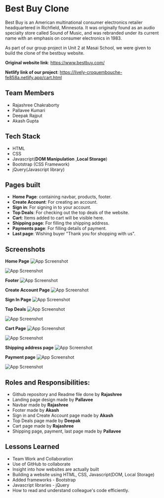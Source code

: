 
# Best Buy Clone

Best Buy is an American multinational consumer electronics retailer headquartered in Richfield, Minnesota.
It was originally found as an audio specialty store called Sound of Music, and was rebranded under its current name with an emphasis on consumer electronics in 1983.

As part of our group project in Unit 2 at Masai School, we were given to build the clone of the bestbuy website.

**Original website link**: https://www.bestbuy.com/

**Netlify link of our project**: https://lively-croquembouche-fe858a.netlify.app/cart.html




## Team Members

- Rajashree Chakraborty
- Pallavee Kumari
- Deepak Rajput
- Akash Gupta

## Tech Stack

- HTML
- CSS
- Javascript(**DOM Manipulation** ,**Local Storage**)
- Bootstrap (CSS Framework)
- jQuery(Javascript library)


## Pages built

- **Home Page**: containing navbar, products, footer.
- **Create Account**: For creating an account.
- **Sign in**: For signing in to your account.
- **Top Deals**: For checking out the top deals of the website.
- **Cart**: Items added to cart will be visible here.
- **Shipping page**: For filling the shipping address.
- **Payments page**: For filling details of payment.
- **Last page**: Wishing buyer "Thank you for shopping with us".

## Screenshots

**Home Page**
![App Screenshot](https://github.com/rajashree27/bestbuy_Clone/blob/master/Screenshots/HomePage1.png?raw=true)

![App Screenshot](https://github.com/rajashree27/bestbuy_Clone/blob/master/Screenshots/HomePage2.png?raw=true)

**Footer**
![App Screenshot](https://github.com/rajashree27/bestbuy_Clone/blob/master/Screenshots/Footer.png?raw=true)

**Create Account Page**
![App Screenshot](https://github.com/rajashree27/bestbuy_Clone/blob/master/Screenshots/CreateAccount.png?raw=true)

**Sign In Page**
![App Screenshot](https://github.com/rajashree27/bestbuy_Clone/blob/master/Screenshots/LogIn.png?raw=true)

**Top Deals**
![App Screenshot](https://github.com/rajashree27/bestbuy_Clone/blob/master/Screenshots/TopDeals1.png?raw=true)

![App Screenshot](https://github.com/rajashree27/bestbuy_Clone/blob/master/Screenshots/TopDeals2.png?raw=true)


**Cart Page**
![App Screenshot](https://github.com/rajashree27/bestbuy_Clone/blob/master/Screenshots/CartPage1.png?raw=true)

![App Screenshot](https://github.com/rajashree27/bestbuy_Clone/blob/master/Screenshots/CartPage2.png?raw=true)

**Shipping address page**
![App Screenshot](https://github.com/rajashree27/bestbuy_Clone/blob/master/Screenshots/ShippingPage.png?raw=true)

**Payment page**
![App Screenshot](https://github.com/rajashree27/bestbuy_Clone/blob/master/Screenshots/PaymentPage.png?raw=true)

![App Screenshot](https://github.com/rajashree27/bestbuy_Clone/blob/master/Screenshots/LastPage.png?raw=true)

## Roles and Responsibilities:

- Github repository and Readme file done by **Rajashree**
- Landing page design made by **Pallavee**
- Navbar made by **Rajashree**
- Footer made by **Akash**
- Sign in and Create Account page made by **Akash**
- Top Deals page made by **Deepak**
- Cart page made by **Rajashree**
- Shipping page, payment, last page made by **Pallavee**

## Lessons Learned

- Team Work and Collaboration
- Use of GitHub to collaborate
- Insight into how websites are actually built
- Building a website using HTML, CSS, Javascript(DOM, Local Storage)
- Added frameworks - Bootstrap
- Javascript libraries - jQuery
- How to read and understand colleague's code efficiently.

